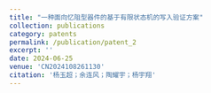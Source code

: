 ```yaml
---
title: "一种面向忆阻型器件的基于有限状态机的写入验证方案"
collection: publications
category: patents
permalink: /publication/patent_2
excerpt: ''
date: 2024-06-25
venue: 'CN2024108261130'
citation: '杨玉超；余连风；陶耀宇；杨宇翔'
---
```


